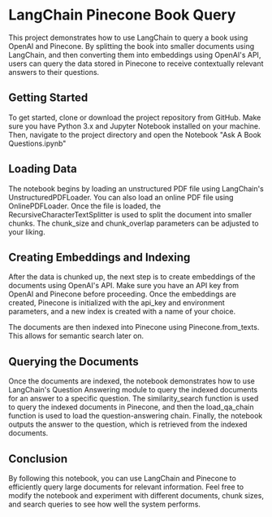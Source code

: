 <h1>LangChain Pinecone Book Query</h1>

<p>This project demonstrates how to use LangChain to query a book using OpenAI and Pinecone. By splitting the book into smaller documents using LangChain, and then converting them into embeddings using OpenAI's API, users can query the data stored in Pinecone to receive contextually relevant answers to their questions.</p>

<h2>Getting Started</h2>
<p>To get started, clone or download the project repository from GitHub. Make sure you have Python 3.x and Jupyter Notebook installed on your machine. Then, navigate to the project directory and open the Notebook "Ask A Book Questions.ipynb"</p>

<h2>Loading Data</h2>
<p>The notebook begins by loading an unstructured PDF file using LangChain's UnstructuredPDFLoader. You can also load an online PDF file using OnlinePDFLoader. Once the file is loaded, the RecursiveCharacterTextSplitter is used to split the document into smaller chunks. The chunk_size and chunk_overlap parameters can be adjusted to your liking.</p>

<h2>Creating Embeddings and Indexing</h2>
<p>After the data is chunked up, the next step is to create embeddings of the documents using OpenAI's API. Make sure you have an API key from OpenAI and Pinecone before proceeding. Once the embeddings are created, Pinecone is initialized with the api_key and environment parameters, and a new index is created with a name of your choice.</p>

<p>The documents are then indexed into Pinecone using Pinecone.from_texts. This allows for semantic search later on.</p>

<h2>Querying the Documents</h2>
<p>Once the documents are indexed, the notebook demonstrates how to use LangChain's Question Answering module to query the indexed documents for an answer to a specific question. The similarity_search function is used to query the indexed documents in Pinecone, and then the load_qa_chain function is used to load the question-answering chain. Finally, the notebook outputs the answer to the question, which is retrieved from the indexed documents.</p>

<h2>Conclusion</h2>
<p>By following this notebook, you can use LangChain and Pinecone to efficiently query large documents for relevant information. Feel free to modify the notebook and experiment with different documents, chunk sizes, and search queries to see how well the system performs.</p>
